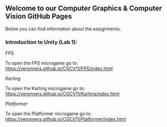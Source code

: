 ## Welcome to our Computer Graphics & Computer Vision GitHub Pages

Below you can find information about the assignments.

### Introduction to Unity (Lab 1): 
*FPS*

To open the FPS microgame go to: <https://veronners.github.io/CGCV11/FPS/index.html> 


*Karting*

To open the Karting microgame go to: <https://veronners.github.io/CGCV11/Karting/index.html>


*Platformer*

To open the Platformer microgame go to: <https://veronners.github.io/CGCV11/Platformer/index.html>
